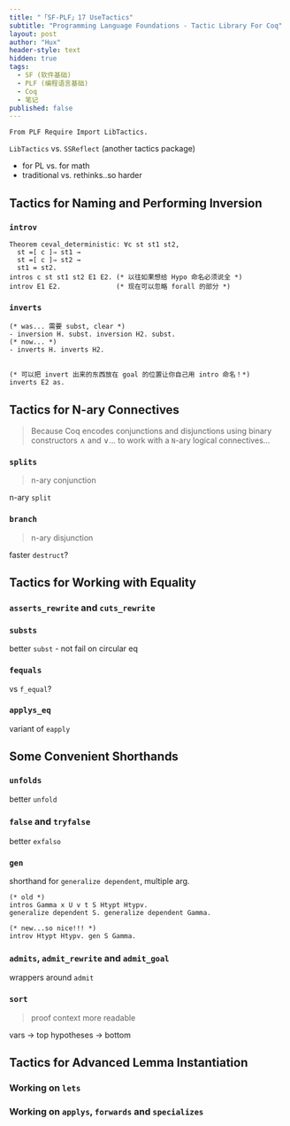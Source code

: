 ```yaml
---
title: "「SF-PLF」17 UseTactics"
subtitle: "Programming Language Foundations - Tactic Library For Coq"
layout: post
author: "Hux"
header-style: text
hidden: true
tags:
  - SF (软件基础)
  - PLF (编程语言基础)
  - Coq
  - 笔记
published: false
---
```


```coq
From PLF Require Import LibTactics.
```

`LibTactics`  vs. `SSReflect` (another tactics package)

- for PL      vs. for math
- traditional vs. rethinks..so harder


Tactics for Naming and Performing Inversion
-------------------------------------------

### `introv`

```coq
Theorem ceval_deterministic: ∀c st st1 st2,
  st =[ c ]⇒ st1 →
  st =[ c ]⇒ st2 →
  st1 = st2.
intros c st st1 st2 E1 E2. (* 以往如果想给 Hypo 命名必须说全 *)
introv E1 E2.              (* 现在可以忽略 forall 的部分 *)
```

### `inverts`

```coq
(* was... 需要 subst, clear *)
- inversion H. subst. inversion H2. subst. 
(* now... *)
- inverts H. inverts H2. 


(* 可以把 invert 出来的东西放在 goal 的位置让你自己用 intro 命名！*)
inverts E2 as.
```







Tactics for N-ary Connectives
-----------------------------

> Because Coq encodes conjunctions and disjunctions using binary constructors ∧ and ∨...
> to work with a `N`-ary logical connectives...

### `splits`

> n-ary conjunction

n-ary `split`


### `branch`

> n-ary disjunction

faster `destruct`?






Tactics for Working with Equality
---------------------------------


### `asserts_rewrite` and `cuts_rewrite`


### `substs`

better `subst` - not fail on circular eq


### `fequals`

vs `f_equal`?


### `applys_eq`

variant of `eapply` 





Some Convenient Shorthands
--------------------------


### `unfolds`

better `unfold`


### `false` and `tryfalse`

better `exfalso`


### `gen` 

shorthand for `generalize dependent`, multiple arg.

```coq
(* old *)
intros Gamma x U v t S Htypt Htypv.
generalize dependent S. generalize dependent Gamma.
 
(* new...so nice!!! *)
introv Htypt Htypv. gen S Gamma.
```


### `admits`, `admit_rewrite` and `admit_goal`

wrappers around `admit`


### `sort`

> proof context more readable 

vars       -> top
hypotheses -> bottom







Tactics for Advanced Lemma Instantiation
----------------------------------------


### Working on `lets` 

### Working on `applys`, `forwards` and `specializes`

